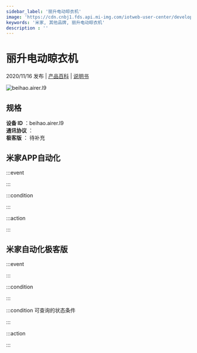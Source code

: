```yaml
---
sidebar_label: '丽升电动晾衣机'
image: 'https://cdn.cnbj1.fds.api.mi-img.com/iotweb-user-center/developer_1679047808282HXEMH0Uv.png?GalaxyAccessKeyId=AKVGLQWBOVIRQ3XLEW&Expires=9223372036854775807&Signature=K/Bd7JSqT73C5O7ogy75CZTEXks='
keywords: '米家, 其他品牌, 丽升电动晾衣机'
description : ''
---
```

# 丽升电动晾衣机

2020/11/16 发布 | [产品百科](https://home.mi.com/webapp/content/baike/product/index.html?model=beihao.airer.l9/) | [说明书](https://home.mi.com/views/introduction.html?model=beihao.airer.l9&region=cn)

![beihao.airer.l9](https://cdn.cnbj1.fds.api.mi-img.com/iotweb-user-center/developer_1679047808282HXEMH0Uv.png?GalaxyAccessKeyId=AKVGLQWBOVIRQ3XLEW&Expires=9223372036854775807&Signature=K/Bd7JSqT73C5O7ogy75CZTEXks=)

## 规格  
> 
**设备 ID** ：beihao.airer.l9  
**通讯协议** ：  
**极客版**  ： 待补充 


## 米家APP自动化  

:::event  

:::

:::condition  

:::

:::action   

:::

## 米家自动化极客版  

:::event  

:::

:::condition  

:::

:::condition 可查询的状态条件  

:::

:::action  

:::

        

